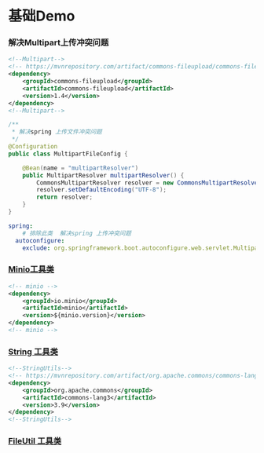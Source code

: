 # 基础Demo
### 解决Multipart上传冲突问题
```xml
<!--Multipart-->
<!-- https://mvnrepository.com/artifact/commons-fileupload/commons-fileupload -->
<dependency>
    <groupId>commons-fileupload</groupId>
    <artifactId>commons-fileupload</artifactId>
    <version>1.4</version>
</dependency>
<!--Multipart-->
```
```java
/**
 * 解决spring 上传文件冲突问题
 */
@Configuration
public class MultipartFileConfig {

    @Bean(name = "multipartResolver")
    public MultipartResolver multipartResolver() {
        CommonsMultipartResolver resolver = new CommonsMultipartResolver();
        resolver.setDefaultEncoding("UTF-8");
        return resolver;
    }
}
```
```yaml
spring:
    # 排除此类  解决spring 上传冲突问题
  autoconfigure:
    exclude: org.springframework.boot.autoconfigure.web.servlet.MultipartAutoConfiguration
```
### [Minio工具类](https://gitee.com/valuenull/java-demo/blob/master/base_demo/src/main/java/com/base/utils/MinioUtils.java)
```xml
<!-- minio -->
<dependency>
    <groupId>io.minio</groupId>
    <artifactId>minio</artifactId>
    <version>${minio.version}</version>
</dependency>
<!-- minio -->
```
### [String 工具类](https://gitee.com/valuenull/java-demo/blob/master/base_demo/src/main/java/com/base/utils/StringUtils.java)
```xml
<!--StringUtils-->
<!-- https://mvnrepository.com/artifact/org.apache.commons/commons-lang3 -->
<dependency>
    <groupId>org.apache.commons</groupId>
    <artifactId>commons-lang3</artifactId>
    <version>3.9</version>
</dependency>
<!--StringUtils-->
```
### [FileUtil 工具类](https://gitee.com/valuenull/java-demo/blob/master/base_demo/src/main/java/com/base/utils/FileUtils.java)